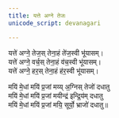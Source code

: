 ```yaml
---
title: यत्ते अग्ने तेजः
unicode_script: devanagari

---
```

यत्ते॑ अग्ने॒ तेज॒स् तेना॒हं ते॑ज॒स्वी भू॑यासम्।  
यत्ते॑ अग्ने॒ वर्च॒स् तेना॒हं व॑च॒स्वी भू॑यासम्।  
यत्ते॑ अग्ने॒ हर॒स् तेना॒हं ह॑र॒स्वी भू॑यासम्।

मयि॑ मे॒धां मयि॑ प्र॒जां मय्य् अ॒ग्निस् तेजो॑ दधातु  
मयि॑ मे॒धां मयि॑ प्र॒जां मयीन्द्र॑ इन्द्रि॒य॑म् दधातु  
मयि॑ मे॒धां मयि॑ प्र॒जां मयि॒ सूर्यो॒ भ्राजो॑ दधातु॥
